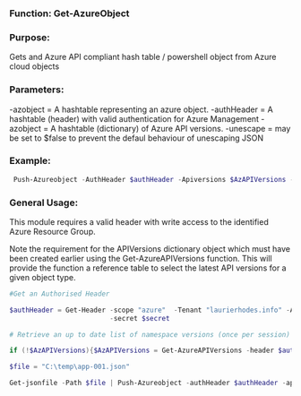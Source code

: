 ### Function:  Get-AzureObject

### Purpose:

Gets and Azure API compliant hash table / powershell object from Azure cloud objects

### Parameters:

-azobject      = A hashtable representing an azure object.
-authHeader    = A hashtable (header) with valid authentication for Azure Management
-azobject      = A hashtable (dictionary) of Azure API versions.
-unescape      = may be set to \$false to prevent the defaul behaviour of unescaping JSON

### Example:

```powershell
 Push-Azureobject -AuthHeader $authHeader -Apiversions $AzAPIVersions -azobject $azobject
```

### General Usage:

This module requires a valid header with write access to the identified Azure Resource Group.  

Note the requirement for the APIVersions dictionary object which must have been created earlier using the Get-AzureAPIVersions function.  This will provide the function a reference table to select the latest API versions for a given object type.  

```powershell
#Get an Authorised Header

$authHeader = Get-Header -scope "azure"  -Tenant "laurierhodes.info" -AppId "XXXXXXXXXXXXXXXXXXXXXXXXXXXXXXXXXXX" `
                         -secret $secret

# Retrieve an up to date list of namespace versions (once per session)

if (!$AzAPIVersions){$AzAPIVersions = Get-AzureAPIVersions -header $authHeader -SubscriptionID "XXXXXXXXXXXXXXXXXXXXXXXXXXXX"}

$file = "C:\temp\app-001.json" 

Get-jsonfile -Path $file | Push-Azureobject -authHeader $authHeader -apiversions $AzAPIVersions 
```
